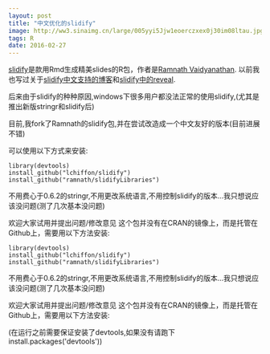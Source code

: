 ```yaml
---
layout: post
title: "中文优化的slidify"
image: http://ww3.sinaimg.cn/large/005yyi5Jjw1eoerczxex0j30im08ltau.jpg
tags: R
date: 2016-02-27
---
```


[slidify](slidify.org)是款用Rmd生成精美slides的R包，作者是[Ramnath Vaidyanathan](https://github.com/ramnathv).
以前我也写过关于[slidify中文支持的博客](http://lchiffon.github.io/2014/11/29/slidify-chinese.html)和[slidify中的reveal](http://lchiffon.github.io/2015/05/08/RevealJS.html).

后来由于slidify的种种原因,windows下很多用户都没法正常的使用slidify,(尤其是推出新版stringr和slidify后)

目前,我fork了Ramnath的slidify包,并在尝试改造成一个中文友好的版本(目前进展不错)


可以使用以下方式来安装:

    library(devtools)
    install_github("lchiffon/slidify")
    install_github("ramnath/slidifyLibraries")


不用费心于0.6.2的stringr,不用更改系统语言,不用控制slidify的版本...我只想说应该没问题(测了几次基本没问题)

欢迎大家试用并提出问题/修改意见
这个包并没有在CRAN的镜像上，而是托管在Github上，需要用以下方法安装:



    library(devtools)
    install_github("lchiffon/slidify")
    install_github("ramnath/slidifyLibraries")


不用费心于0.6.2的stringr,不用更改系统语言,不用控制slidify的版本...我只想说应该没问题(测了几次基本没问题)

欢迎大家试用并提出问题/修改意见
这个包并没有在CRAN的镜像上，而是托管在Github上，需要用以下方法安装:

(在运行之前需要保证安装了devtools,如果没有请跑下install.packages('devtools'))
